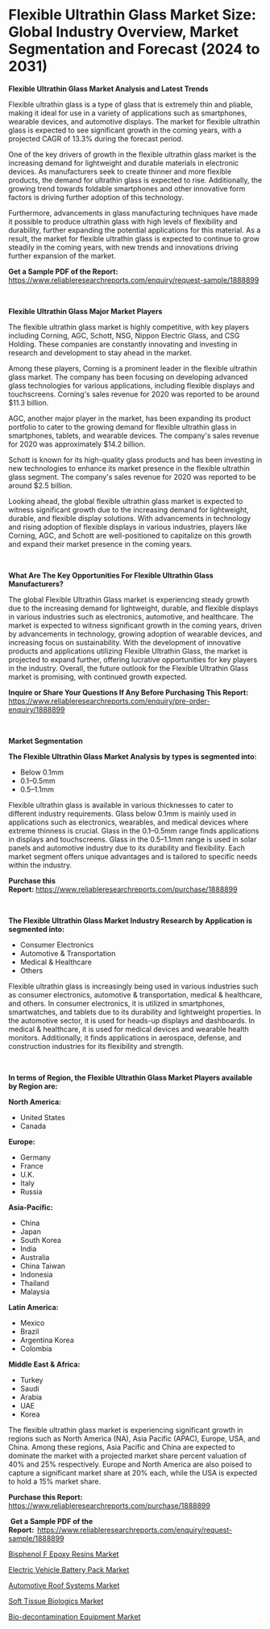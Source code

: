 <p><h1>Flexible Ultrathin Glass Market Size: Global Industry Overview, Market Segmentation and Forecast (2024 to 2031)</h1></p><p><strong>Flexible Ultrathin Glass Market Analysis and Latest Trends</strong></p>
<p><p>Flexible ultrathin glass is a type of glass that is extremely thin and pliable, making it ideal for use in a variety of applications such as smartphones, wearable devices, and automotive displays. The market for flexible ultrathin glass is expected to see significant growth in the coming years, with a projected CAGR of 13.3% during the forecast period.</p><p>One of the key drivers of growth in the flexible ultrathin glass market is the increasing demand for lightweight and durable materials in electronic devices. As manufacturers seek to create thinner and more flexible products, the demand for ultrathin glass is expected to rise. Additionally, the growing trend towards foldable smartphones and other innovative form factors is driving further adoption of this technology.</p><p>Furthermore, advancements in glass manufacturing techniques have made it possible to produce ultrathin glass with high levels of flexibility and durability, further expanding the potential applications for this material. As a result, the market for flexible ultrathin glass is expected to continue to grow steadily in the coming years, with new trends and innovations driving further expansion of the market.</p></p>
<p><strong>Get a Sample PDF of the Report:&nbsp;</strong> <a href="https://www.reliableresearchreports.com/enquiry/request-sample/1888899">https://www.reliableresearchreports.com/enquiry/request-sample/1888899</a></p>
<p>&nbsp;</p>
<p><strong>Flexible Ultrathin Glass Major Market Players</strong></p>
<p><p>The flexible ultrathin glass market is highly competitive, with key players including Corning, AGC, Schott, NSG, Nippon Electric Glass, and CSG Holding. These companies are constantly innovating and investing in research and development to stay ahead in the market.</p><p>Among these players, Corning is a prominent leader in the flexible ultrathin glass market. The company has been focusing on developing advanced glass technologies for various applications, including flexible displays and touchscreens. Corning's sales revenue for 2020 was reported to be around $11.3 billion.</p><p>AGC, another major player in the market, has been expanding its product portfolio to cater to the growing demand for flexible ultrathin glass in smartphones, tablets, and wearable devices. The company's sales revenue for 2020 was approximately $14.2 billion.</p><p>Schott is known for its high-quality glass products and has been investing in new technologies to enhance its market presence in the flexible ultrathin glass segment. The company's sales revenue for 2020 was reported to be around $2.5 billion.</p><p>Looking ahead, the global flexible ultrathin glass market is expected to witness significant growth due to the increasing demand for lightweight, durable, and flexible display solutions. With advancements in technology and rising adoption of flexible displays in various industries, players like Corning, AGC, and Schott are well-positioned to capitalize on this growth and expand their market presence in the coming years.</p></p>
<p>&nbsp;</p>
<p><strong>What Are The Key Opportunities For Flexible Ultrathin Glass Manufacturers?</strong></p>
<p><p>The global Flexible Ultrathin Glass market is experiencing steady growth due to the increasing demand for lightweight, durable, and flexible displays in various industries such as electronics, automotive, and healthcare. The market is expected to witness significant growth in the coming years, driven by advancements in technology, growing adoption of wearable devices, and increasing focus on sustainability. With the development of innovative products and applications utilizing Flexible Ultrathin Glass, the market is projected to expand further, offering lucrative opportunities for key players in the industry. Overall, the future outlook for the Flexible Ultrathin Glass market is promising, with continued growth expected.</p></p>
<p><strong>Inquire or Share Your Questions If Any Before Purchasing This Report:</strong> <a href="https://www.reliableresearchreports.com/enquiry/pre-order-enquiry/1888899">https://www.reliableresearchreports.com/enquiry/pre-order-enquiry/1888899</a></p>
<p>&nbsp;</p>
<p><strong>Market Segmentation</strong></p>
<p><strong>The Flexible Ultrathin Glass Market Analysis by types is segmented into:</strong></p>
<p><ul><li>Below 0.1mm</li><li>0.1–0.5mm</li><li>0.5–1.1mm</li></ul></p>
<p><p>Flexible ultrathin glass is available in various thicknesses to cater to different industry requirements. Glass below 0.1mm is mainly used in applications such as electronics, wearables, and medical devices where extreme thinness is crucial. Glass in the 0.1–0.5mm range finds applications in displays and touchscreens. Glass in the 0.5–1.1mm range is used in solar panels and automotive industry due to its durability and flexibility. Each market segment offers unique advantages and is tailored to specific needs within the industry.</p></p>
<p><strong>Purchase this Report:&nbsp;</strong><a href="https://www.reliableresearchreports.com/purchase/1888899">https://www.reliableresearchreports.com/purchase/1888899</a></p>
<p>&nbsp;</p>
<p><strong>The Flexible Ultrathin Glass Market Industry Research by Application is segmented into:</strong></p>
<p><ul><li>Consumer Electronics</li><li>Automotive & Transportation</li><li>Medical & Healthcare</li><li>Others</li></ul></p>
<p><p>Flexible ultrathin glass is increasingly being used in various industries such as consumer electronics, automotive & transportation, medical & healthcare, and others. In consumer electronics, it is utilized in smartphones, smartwatches, and tablets due to its durability and lightweight properties. In the automotive sector, it is used for heads-up displays and dashboards. In medical & healthcare, it is used for medical devices and wearable health monitors. Additionally, it finds applications in aerospace, defense, and construction industries for its flexibility and strength.</p></p>
<p>&nbsp;</p>
<p><strong>In terms of Region, the Flexible Ultrathin Glass Market Players available by Region are:</strong></p>
<p>
    <p> <strong> North America: </strong>
        <ul>
            <li>United States</li>
            <li>Canada</li>
        </ul>
        </p> 
    <p> <strong> Europe: </strong>
        <ul>
            <li>Germany</li>
            <li>France</li>
            <li>U.K.</li>
            <li>Italy</li>
            <li>Russia</li>
        </ul>
        </p> 
    <p> <strong> Asia-Pacific: </strong>
        <ul>
            <li>China</li>
            <li>Japan</li>
            <li>South Korea</li>
            <li>India</li>
            <li>Australia</li>
            <li>China Taiwan</li>
            <li>Indonesia</li>
            <li>Thailand</li>
            <li>Malaysia</li>
        </ul>
        </p> 
    <p> <strong> Latin America: </strong>
        <ul>
            <li>Mexico</li>
            <li>Brazil</li>
            <li>Argentina Korea</li>
            <li>Colombia</li>
        </ul>
        </p> 
    <p> <strong> Middle East & Africa: </strong>
        <ul>
            <li>Turkey</li>
            <li>Saudi</li>
            <li>Arabia</li>
            <li>UAE</li>
            <li>Korea</li>
        </ul>
    </p>
    </p>
<p><p>The flexible ultrathin glass market is experiencing significant growth in regions such as North America (NA), Asia Pacific (APAC), Europe, USA, and China. Among these regions, Asia Pacific and China are expected to dominate the market with a projected market share percent valuation of 40% and 25% respectively. Europe and North America are also poised to capture a significant market share at 20% each, while the USA is expected to hold a 15% market share.</p></p>
<p><strong>Purchase this Report: </strong><a href="https://www.reliableresearchreports.com/purchase/1888899">https://www.reliableresearchreports.com/purchase/1888899</a></p>
<p>&nbsp;<strong>Get a Sample PDF of the Report:&nbsp;&nbsp;</strong><a href="https://www.reliableresearchreports.com/enquiry/request-sample/1888899">https://www.reliableresearchreports.com/enquiry/request-sample/1888899</a></p>
<p><strong></strong></p>
<p><p><a href="https://extreme-scabiosa-c81.notion.site/Bisphenol-F-Epoxy-Resins-Market-Research-Report-Reveals-The-Latest-Trends-And-Opportunities-of-this--a8138f9dbc23417cb28121b9e30c76f9">Bisphenol F Epoxy Resins Market</a></p><p><a href="https://view.publitas.com/reportprime-1/electric-vehicle-battery-pack-market-size-2024-2031-global-industrial-analysis-key-geographical-regions-market-share-top-key-players-product-types-and-forecast-research-report/">Electric Vehicle Battery Pack Market</a></p><p><a href="https://view.publitas.com/reportprime-1/automotive-roof-systems-market-research-report-reveals-the-latest-trends-and-opportunities-of-this-market-for-period-from-2024-2031/">Automotive Roof Systems Market</a></p><p><a href="https://github.com/edytherolanlouisejk1miz0wig/Market-Research-Report-List-1/blob/main/soft-tissue-biologics-market.md">Soft Tissue Biologics Market</a></p><p><a href="https://summer-dogwood-3e9.notion.site/Bio-decontamination-Equipment-Market-Size-Global-Industry-Overview-Market-Segmentation-and-Forecas-97e18adae51f4eb58aaf7525ec90cbe6">Bio-decontamination Equipment Market</a></p></p>